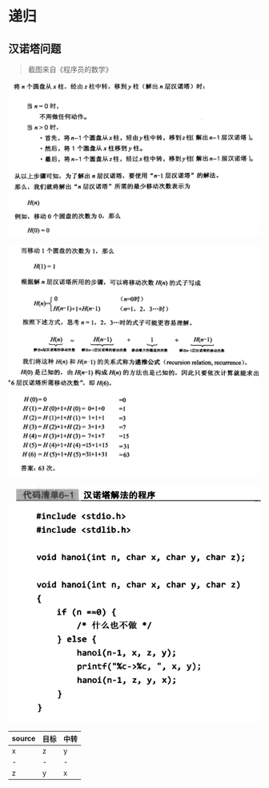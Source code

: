 # 递归
## 汉诺塔问题
> 截图来自《程序员的数学》

![](./assets/hanoi-1.png)

![](./assets/hanoi-2.png)

![](./assets/hanoi-3.png)

|source|目标|中转|
|---|---|---|
|x|z|y|
|-|-|-|
|z|y|x|